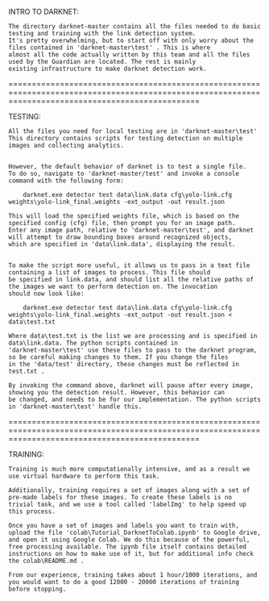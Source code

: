 INTRO TO DARKNET:
    
    The directory darknet-master contains all the files needed to do basic testing and training with the link detection system.
    It's pretty overwhelming, but to start off with only worry about the files contained in 'darknet-master\test' . This is where
    almost all the code actually written by this team and all the files used by the Guardian are located. The rest is mainly
    existing infrastructure to make darknet detection work.


=====================================================================================================================================================

TESTING:

    All the files you need for local testing are in 'darknet-master\test'
    This directory contains scripts for testing detection on multiple images and collecting analytics.


    However, the default behavior of darknet is to test a single file. 
    To do so, navigate to 'darknet-master/test' and invoke a console command with the following form:

        darknet.exe detector test data\link.data cfg\yolo-link.cfg weights\yolo-link_final.weights -ext_output -out result.json
    
    This will load the specified weights file, which is based on the specified config (cfg) file, then prompt you for an image path. 
    Enter any image path, relative to 'darknet-master\test', and darknet will attempt to draw bounding boxes around recognized objects, 
    which are specified in 'data\link.data', displaying the result.


    To make the script more useful, it allows us to pass in a text file containing a list of images to process. This file should
    be specified in link.data, and should list all the relative paths of the images we want to perform detection on. The invocation 
    should now look like:

        darknet.exe detector test data\link.data cfg\yolo-link.cfg weights\yolo-link_final.weights -ext_output -out result.json < data\test.txt

    Where data\test.txt is the list we are processing and is specified in data\link.data. The python scripts contained in 
    'darknet-master\test' use these files to pass to the darknet program, so be careful making changes to them. If you change the files
    in the 'data/test' directory, these changes must be reflected in test.txt . 
    
    By invoking the command above, darknet will pause after every image, showing you the detection result. However, this behavior can 
    be changed, and needs to be for our implementation. The python scripts in 'darknet-master\test' handle this.


=====================================================================================================================================================

TRAINING:

    Training is much more computationally intensive, and as a result we use virtual hardware to perform this task. 

    Additionally, training requires a set of images along with a set of pre-made labels for these images. To create these labels is no
    trivial task, and we use a tool called 'labelImg' to help speed up this process.

    Once you have a set of images and labels you want to train with, upload the file 'colab\Tutorial_DarknetToColab.ipynb' to Google drive,
    and open it using Google Colab. We do this because of the powerful, free processing available. The ipynb file itself contains detailed
    instructions on how to make use of it, but for additional info check the colab\README.md .

    From our experience, training takes about 1 hour/1000 iterations, and you would want to do a good 12000 - 20000 iterations of training
    before stopping.